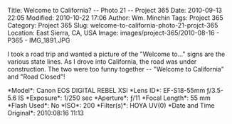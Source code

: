Title: Welcome to California? -- Photo 21 -- Project 365
Date: 2010-09-13 22:05
Modified: 2010-10-22 17:06
Author: Wm. Minchin
Tags: Project 365
Category: Project 365
Slug: welcome-to-california-photo-21-projct-365
Location: East Sierra, CA, USA
Image: images/project-365/2010-08-16 - P365 - IMG_1891.JPG

I took a road trip and wanted a picture of the "Welcome to..." signs are
the various state lines. As I drove into California, the road was under
construction. The two were too funny together -- "Welcome to California"
and "Road Closed"!

<div markdown=1 class="photo-infobox">
*Model*:  Canon EOS DIGITAL REBEL XSI  
*Lens ID*: EF-S18-55mm ƒ/3.5-5.6 IS  
*Exposure*: 1/250 sec  
*Aperture*: ƒ/11  
*Focal Length*: 55 mm  
*Flash Used*: No  
*ISO*: 200  
*Filter(s)*: HOYA UV(0)  
*Date and Time Original*: 2010:08:16 11:13
</div>
